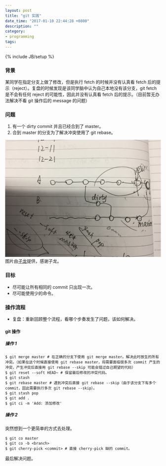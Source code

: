 ```yaml
---
layout: post
title: "git 实践"
date_time: "2017-01-10 22:44:28 +0800"
description: ""
category:
- programming
tags:
---
```

{% include JB/setup %}

### 背景

某同学在指定分支上做了修改，但是执行 fetch 的时候并没有认真看 fetch 后的提示（reject）。复盘的时候发现是该同学脑中认为自己本地没有该分支，git fetch 是不会有任何 reject 的可能性，因此并没有认真看 fetch 后的提示。（目前暂无办法解决不看 git 操作后的 message 的问题）

### 问题

1. 有一个 dirty commit 并且已经合到了 master。
2. 合到 master 的分支为了解决冲突使用了 git rebase。

![](/files/images/623C22E1EF012B3376F3B5CFD4A055C7.jpeg)
图片由[子龙](http://borninsummer.com/)提供，感谢子龙。

### 目标

- 尽可能让所有相同的 commit 只出现一次。
- 尽可能使用少的命令。

### 操作流程

- 复盘：重新回顾整个流程，看哪个步奏发生了问题，该如何解决。

#### git 操作

##### 操作 1

```shell
$ git merge master # 在正确的分支下使用 git merge master。解决此时放生的所有冲突。（如果在这个时候直接使用 git rebase master，将需要面临很多次 commit 产生的冲突，产生冲突后直接用 git rebase --skip 可能会错过自己期望的代码）
$ git reset --soft HEAD~ # 保留最后修改的冲突代码。
$ git stash
$ git rebase master # 遇到冲突后直接 git rebase --skip（由于该分支下有多个 commit，因此需要执行多次 git rebase --skip）。
$ git stash pop
$ git add .
$ git ci -m 'Add: 添加修改'
```

##### 操作 2

突然想到一个更简单的方式去处理。

```shell
$ git co master
$ git co -b <branch>
$ git cherry-pick <commit> # 直接 cherry-pick 缺的 commit。
```

最后解决问题。
